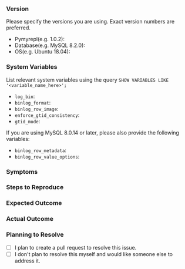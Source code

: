 ### Version
Please specify the versions you are using. Exact version numbers are preferred.
- Pymyrepl(e.g. 1.0.2): 
- Database(e.g. MySQL 8.2.0):
- OS(e.g. Ubuntu 18.04):

### System Variables
List relevant system variables using the query `SHOW VARIABLES LIKE '<variable_name_here>';`
- `log_bin`:
- `binlog_format`:
- `binlog_row_image`:
- `enforce_gtid_consistency`:
- `gtid_mode`:

If you are using MySQL 8.0.14 or later, please also provide the following variables:
- `binlog_row_metadata`:
- `binlog_row_value_options`:

### Symptoms
<!--Provide a description of the issue. Include error messages if available.-->

### Steps to Reproduce
<!--Provide a clear and detailed list of steps to reproduce the issue.-->

### Expected Outcome
<!--Describe what you expected to happen.-->

### Actual Outcome
<!--Describe what actually happened.-->

### Planning to Resolve
<!--Please check one of the following:-->
- [ ] I plan to create a pull request to resolve this issue.
- [ ] I don't plan to resolve this myself and would like someone else to address it.
